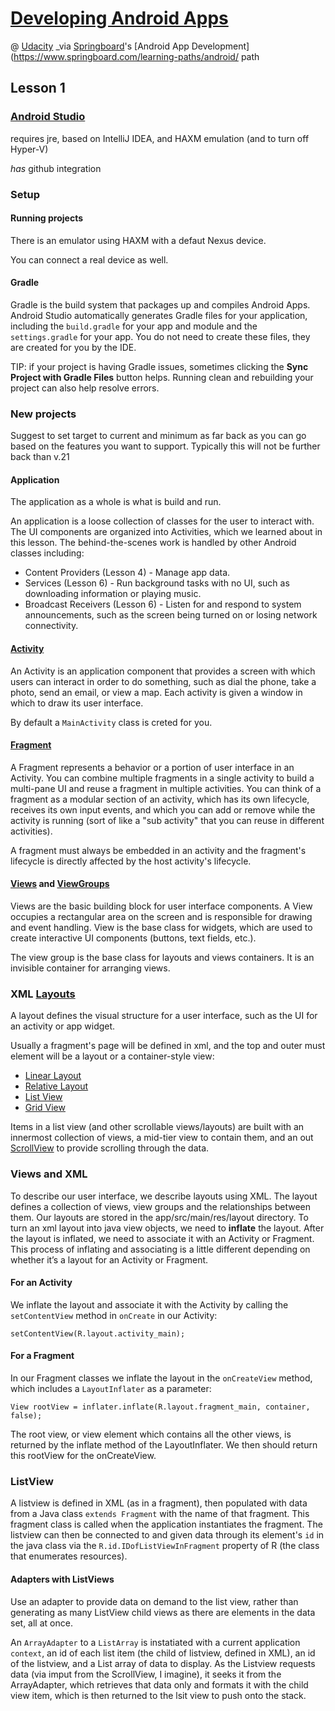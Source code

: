 # [Developing Android Apps](https://www.udacity.com/course/progress#!/c-ud853)
@ [Udacity](https://www.udacity.com)
_via [Springboard](http://www.springboard.com)'s [Android App Development](https://www.springboard.com/learning-paths/android/ path
## Lesson 1

### [Android Studio](http://developer.android.com/tools/studio/index.html)
requires jre, based on IntelliJ IDEA, and HAXM emulation (and to turn off Hyper-V)

_has_ github integration

### Setup

#### Running projects

There is an emulator using HAXM with a defaut Nexus device.

You can connect a real device as well.

#### Gradle

Gradle is the build system that packages up and compiles Android Apps. Android Studio automatically generates Gradle files for your application, including the `build.gradle` for your app and module and the `settings.gradle` for your app. You do not need to create these files, they are created for you by the IDE.

TIP: if your project is having Gradle issues, sometimes clicking the **Sync Project with Gradle Files** button helps. Running clean and rebuilding your project can also help resolve errors.

### New projects
Suggest to set target to current and minimum as far back as you can go based on the features you want to support. Typically this will not be further back than  v.21

#### Application

The application as a whole is what is build and run. 

An application is a loose collection of classes for the user to interact with. The UI components are organized into Activities, which we learned about in this lesson. The behind-the-scenes work is handled by other Android classes including:

* Content Providers (Lesson 4) - Manage app data.
* Services (Lesson 6) - Run background tasks with no UI, such as downloading information or playing music.
* Broadcast Receivers (Lesson 6) - Listen for and respond to system announcements, such as the screen being turned on or losing network connectivity.

#### [Activity](http://developer.android.com/guide/components/activities.html)

An Activity is an application component that provides a screen with which users can interact in order to do something, such as dial the phone, take a photo, send an email, or view a map. Each activity is given a window in which to draw its user interface.

By default a `MainActivity` class is creted for you.

#### [Fragment](http://developer.android.com/guide/components/fragments.html)

A Fragment represents a behavior or a portion of user interface in an Activity. You can combine multiple fragments in a single activity to build a multi-pane UI and reuse a fragment in multiple activities. You can think of a fragment as a modular section of an activity, which has its own lifecycle, receives its own input events, and which you can add or remove while the activity is running (sort of like a "sub activity" that you can reuse in different activities).

A fragment must always be embedded in an activity and the fragment's lifecycle is directly affected by the host activity's lifecycle. 

#### [Views](http://developer.android.com/reference/android/view/View.html) and [ViewGroups](http://developer.android.com/reference/android/view/ViewGroup.html)

Views are the basic building block for user interface components. A View occupies a rectangular area on the screen and is responsible for drawing and event handling. View is the base class for widgets, which are used to create interactive UI components (buttons, text fields, etc.). 

The view group is the base class for layouts and views containers. It is an invisible container for arranging views.

### XML [Layouts](http://developer.android.com/guide/topics/ui/declaring-layout.html)

A layout defines the visual structure for a user interface, such as the UI for an activity or app widget.

Usually a fragment's page will be defined in xml, and the top and outer must element will be a layout or a container-style view:

* [Linear Layout](http://developer.android.com/guide/topics/ui/layout/linear.html)
* [Relative Layout](http://developer.android.com/guide/topics/ui/layout/relative.html)
* [List View](http://developer.android.com/guide/topics/ui/layout/listview.html)
* [Grid View](http://developer.android.com/guide/topics/ui/layout/gridview.html)

Items in a list view (and other scrollable views/layouts) are built with an innermost collection of views, a mid-tier view to contain them, and an out [ScrollView](http://developer.android.com/reference/android/widget/ScrollView.html) to provide scrolling through the data.

### Views and XML

To describe our user interface, we describe layouts using XML. The layout defines a collection of views, view groups and the relationships between them. Our layouts are stored in the app/src/main/res/layout directory. To turn an xml layout into java view objects, we need to **inflate** the layout. After the layout is inflated, we need to associate it with an Activity or Fragment. This process of inflating and associating is a little different depending on whether it’s a layout for an Activity or Fragment.

#### For an Activity

We inflate the layout and associate it with the Activity by calling the `setContentView` method in `onCreate` in our Activity:

`setContentView(R.layout.activity_main);`

#### For a Fragment

In our Fragment classes we inflate the layout in the `onCreateView` method, which includes a `LayoutInflater` as a parameter:

`View rootView = inflater.inflate(R.layout.fragment_main, container, false);`

The root view, or view element which contains all the other views, is returned by the inflate method of the LayoutInflater. We then should return this rootView for the onCreateView.

### ListView

A listview is defined in XML (as in a fragment), then populated with data from a Java class `extends Fragment` with the name of that fragment. This fragment class is called when the application instantiates the fragment. The listview can then be connected to and given data through its element's `id` in the java class via the `R.id.IDofListViewInFragment` property of R (the class that enumerates resources).

#### Adapters with ListViews

Use an adapter to provide data on demand to the list view, rather than generating as many ListView child views as there are elements in the data set, all at once.

An `ArrayAdapter` to a `ListArray` is instatiated with a current application `context`, an id of each list item (the child of listview, defined in XML), an id of the listview, and a List array of data to display. As the Listview requests data (via imput from the ScrollView, I imagine), it seeks it from the ArrayAdapter, which retrieves that data only and formats it with the child view item, which is then returned to the lsit view to push onto the stack.
